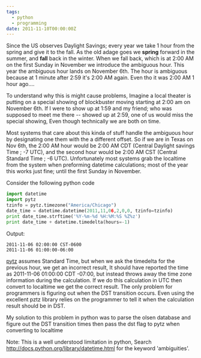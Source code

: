 ```yaml
---
tags:
  - python
  - programming
date: 2011-11-10T00:00:00Z
---
```


Since the US observes Daylight Savings; every year we take 1 hour from the spring and give it to the fall.
As the old adage goes we **spring** forward in the summer, and **fall** back in the winter. When we fall back,
which is at 2:00 AM on the first Sunday in November we introduce the ambiguous hour. This year the ambiguous
hour lands on November 6th. The hour is ambiguous because at 1 minute after 2:59 it's 2:00 AM again.
Even tho it was 2:00 AM 1 hour ago.... 

To understand why this is might cause problems, Imagine a local theater is putting on a special showing of
 blockbuster moving starting at 2:00 am on November 6th. If I were to show up at 1:59 and my friend;
 who was supposed to meet me there -- showed up at 2:59, one of us would miss the special showing,
 Even though technically we are both on time.

Most systems that care about this kinda of stuff handle the ambiguous hour by designating one them with
 the a different offset. So if we are in Texas on Nov 6th, the 2:00 AM hour would be 2:00 AM CDT
 (Central Daylight savings Time ; -7 UTC), and the second hour would be 2:00 AM CST
 (Central Standard Time ; -6 UTC).  Unfortunately most systems grab the localtime from the system when
  preforming datetime calculations; most of the year this works just fine; until the first Sunday in November.

Consider the following python code
``` python
import datetime 
import pytz
tzinfo = pytz.timezone("America/Chicago")
date_time = datetime.datetime(2011,11,06,2,0,0, tzinfo=tzinfo)
print date_time.strftime('%Y-%m-%d %H:%M:%S %Z%z')
print date_time + datetime.timedelta(hours=-1)
```

Output:
```
2011-11-06 02:00:00 CST-0600
2011-11-06 01:00:00-06:00
```

[pytz](http://pytz.sourceforge.net/) assumes Standard Time, but when we ask the timedelta for the previous hour, we get an incorrect result,
 It should have reported the time as 2011-11-06 01:00:00 CDT -07:00, but instead throws away the time zone
 information during the calculation. If we do this calculation in UTC then convert to localtime we get the correct result.
 The only problem for programmers is figuring out when the DST transition occurs. Even using the excellent pztz library relies
 on the programmer to tell it when the calculation result should be in DST.

My solution to this problem in python was to parse the olsen database and figure out the DST transition times
 then pass the dst flag to pytz when converting to localtime

Note: This is a well understood limitation in python, Search <http://docs.python.org/library/datetime.html>
 for the keyword 'ambiguities'.

